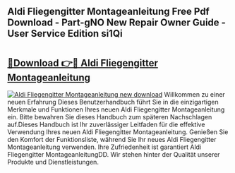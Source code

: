 ## Aldi Fliegengitter Montageanleitung Free Pdf Download - Part-gNO New Repair Owner Guide - User Service Edition si1Qi

# <h2><a href="http://df859w.blite.top/?on=Aldi+Fliegengitter+Montageanleitung">🔗Download 👉🔴 Aldi Fliegengitter Montageanleitung</a></h2>

[![Aldi Fliegengitter Montageanleitung new download](https://i.imgur.com/lujVjoI.png)](http://df859w.blite.top/?on=Aldi+Fliegengitter+Montageanleitung)
Willkommen zu einer neuen Erfahrung Dieses Benutzerhandbuch führt Sie in die einzigartigen Merkmale und Funktionen Ihres neuen Aldi Fliegengitter Montageanleitung ein. Bitte bewahren Sie dieses Handbuch zum späteren Nachschlagen auf.Dieses Handbuch ist Ihr zuverlässiger Leitfaden für die effektive Verwendung Ihres neuen Aldi Fliegengitter Montageanleitung. Genießen Sie den Komfort der Funktionsliste, während Sie Ihr neues Aldi Fliegengitter Montageanleitung verwenden. Ihre Zufriedenheit ist garantiert Aldi Fliegengitter MontageanleitungDD. Wir stehen hinter der Qualität unserer Produkte und Dienstleistungen.
